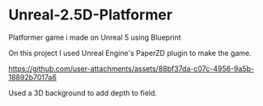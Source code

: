 # Unreal-2.5D-Platformer
Platformer game i made on Unreal 5 using Blueprint

On this project I used Unreal Engine's PaperZD plugin to make the game. 

https://github.com/user-attachments/assets/88bf37da-c07c-4956-9a5b-18892b7017a6

Used a 3D background to add depth to field.
